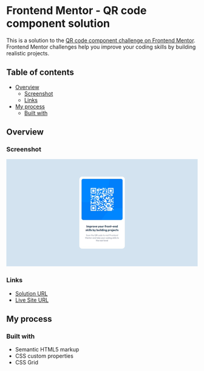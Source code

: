 # Frontend Mentor - QR code component solution

This is a solution to the [QR code component challenge on Frontend Mentor](https://www.frontendmentor.io/challenges/qr-code-component-iux_sIO_H). Frontend Mentor challenges help you improve your coding skills by building realistic projects. 

## Table of contents

- [Overview](#overview)
  - [Screenshot](#screenshot)
  - [Links](#links)
- [My process](#my-process)
  - [Built with](#built-with)

## Overview


### Screenshot

![](./Screenshot.jpg)

### Links

- [Solution URL](https://github.com/ShiningSolar/qr-code-component-main)
- [Live Site URL](https://shiningsolar.github.io/qr-code-component-main/)

## My process

### Built with

- Semantic HTML5 markup
- CSS custom properties
- CSS Grid
